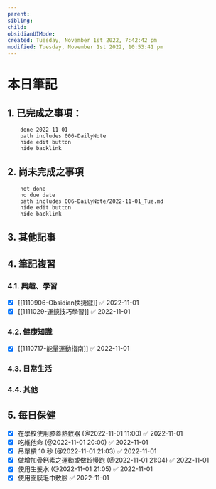 ```yaml
---
parent: 
sibling: 
child: 
obsidianUIMode: 
created: Tuesday, November 1st 2022, 7:42:42 pm
modified: Tuesday, November 1st 2022, 10:53:41 pm
---
```


# 本日筆記

## 1. 已完成之事項：
```tasks
	done 2022-11-01
	path includes 006-DailyNote
	hide edit button 
	hide backlink
```

## 2. 尚未完成之事項
```tasks
	not done
	no due date
	path includes 006-DailyNote/2022-11-01_Tue.md
	hide edit button 
	hide backlink
```

## 3. 其他記事

## 4. 筆記複習
### 4.1. 興趣、學習
- [x] [[1110906-Obsidian快捷鍵]] ✅ 2022-11-01
- [x] [[1111029-運鏡技巧學習]] ✅ 2022-11-01

### 4.2. 健康知識
- [x] [[1110717-能量運動指南]] ✅ 2022-11-01

### 4.3. 日常生活

### 4.4. 其他


## 5. 每日保健
- [x] 在學校使用膝蓋熱敷器 (@2022-11-01 11:00) ✅ 2022-11-01
- [x] 吃維他命 (@2022-11-01 20:00) ✅ 2022-11-01
- [x] 吊單槓 10 秒 (@2022-11-01 21:03) ✅ 2022-11-01
- [x] 做增加骨鈣素之運動或做超慢跑 (@2022-11-01 21:04) ✅ 2022-11-01
- [x] 使用生髮水 (@2022-11-01 21:05) ✅ 2022-11-01
- [x] 使用面膜毛巾敷臉 ✅ 2022-11-01